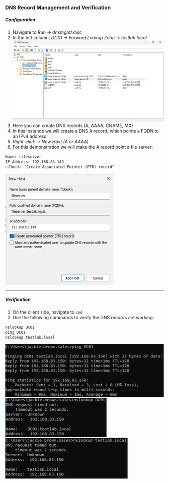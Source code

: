 ### DNS Record Management and Verification
##### Configuration
1. Navigate to *Run → dnsmgmt.msc*
2. In the left column, *DC01 → Forward Lookup Zone → testlab.local*
![dsnmgmt.msc](https://github.com/nickbruggen90/LabsVol8021Q/blob/main/Project%201.1%3A%20Active%20Directory%20and%20Windows%2010%20Integration/Images2/Screenshot%202025-07-20%20132415.png)
3. Here you can create DNS records (A, AAAA, CNAME, MX)
4. In this instance we will create a DNS A record, which points a FQDN to an IPv4 address.
5. *Right-click → New Host (A or AAAA)*
6. For this demonstration we will make the A record point a file server:
```
Name: fileserver
IP Address: 192.168.83.149
✅Check: "Create Associated Pointer (PTR) record"
```
![fileserver dns](https://github.com/nickbruggen90/LabsVol8021Q/blob/main/Project%201.1%3A%20Active%20Directory%20and%20Windows%2010%20Integration/Images2/Screenshot%202025-07-20%20132824.png)

---
##### Verification
1. On the client side, navigate to `cmd`
2. Use the following commands to verify the DNS records are working:
```
nslookup DC01
ping DC01
nslookup testlab.local
```
![verification1](https://github.com/nickbruggen90/LabsVol8021Q/blob/main/Project%201.1%3A%20Active%20Directory%20and%20Windows%2010%20Integration/Images2/Screenshot%202025-07-20%20145523.png)
![verification2](https://github.com/nickbruggen90/LabsVol8021Q/blob/main/Project%201.1%3A%20Active%20Directory%20and%20Windows%2010%20Integration/Images2/Screenshot%202025-07-20%20145544.png)
![verification3](https://github.com/nickbruggen90/LabsVol8021Q/blob/main/Project%201.1%3A%20Active%20Directory%20and%20Windows%2010%20Integration/Images2/Screenshot%202025-07-20%20145616.png)
